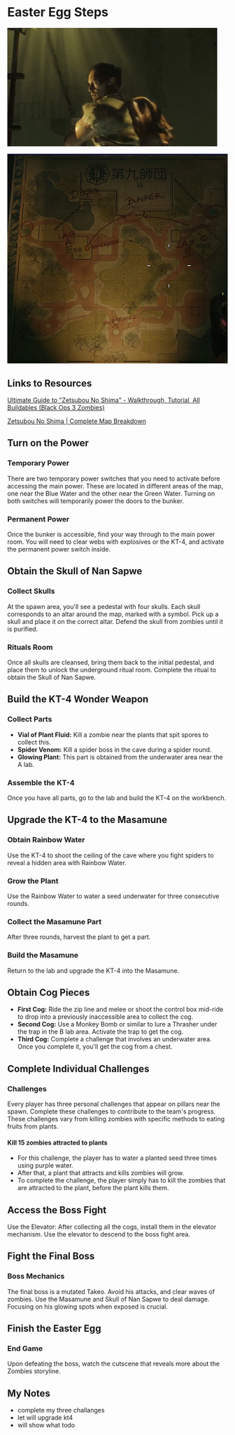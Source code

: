 # Easter Egg Steps

![ ](https://github.com/evanreidsmith7/bo3-brothers/blob/main/ZetsubouNoShima/misc/tak.gif)

![ ](https://github.com/evanreidsmith7/bo3-brothers/blob/main/ZetsubouNoShima/misc/mapingame.png)

## Links to Resources

[Ultimate Guide to "Zetsubou No Shima" - Walkthrough, Tutorial, All Buildables (Black Ops 3 Zombies)](https://www.gamesatlas.com/cod-black-ops-3/zombies/zetsubou-no-shima-easter-egg-guide)

[Zetsubou No Shima | Complete Map Breakdown](https://www.reddit.com/r/CODZombies/comments/4kl7kr/zetsubou_no_shima_complete_map_breakdown/?rdt=45010&onetap_auto=true&one_tap=true)

## Turn on the Power

### Temporary Power

There are two temporary power switches that you need to activate before accessing the main power. These are located in different areas of the map, one near the Blue Water and the other near the Green Water. Turning on both switches will temporarily power the doors to the bunker.

### Permanent Power

Once the bunker is accessible, find your way through to the main power room. You will need to clear webs with explosives or the KT-4, and activate the permanent power switch inside.

## Obtain the Skull of Nan Sapwe

### Collect Skulls

At the spawn area, you'll see a pedestal with four skulls. Each skull corresponds to an altar around the map, marked with a symbol. Pick up a skull and place it on the correct altar. Defend the skull from zombies until it is purified.

### Rituals Room

Once all skulls are cleansed, bring them back to the initial pedestal, and place them to unlock the underground ritual room. Complete the ritual to obtain the Skull of Nan Sapwe.

## Build the KT-4 Wonder Weapon

### Collect Parts

- **Vial of Plant Fluid:** Kill a zombie near the plants that spit spores to collect this.
- **Spider Venom:** Kill a spider boss in the cave during a spider round.
- **Glowing Plant:** This part is obtained from the underwater area near the A lab.

### Assemble the KT-4

Once you have all parts, go to the lab and build the KT-4 on the workbench.

## Upgrade the KT-4 to the Masamune

### Obtain Rainbow Water

Use the KT-4 to shoot the ceiling of the cave where you fight spiders to reveal a hidden area with Rainbow Water.

### Grow the Plant

Use the Rainbow Water to water a seed underwater for three consecutive rounds.

### Collect the Masamune Part

After three rounds, harvest the plant to get a part.

### Build the Masamune

Return to the lab and upgrade the KT-4 into the Masamune.

## Obtain Cog Pieces

- **First Cog:** Ride the zip line and melee or shoot the control box mid-ride to drop into a previously inaccessible area to collect the cog.
- **Second Cog:** Use a Monkey Bomb or similar to lure a Thrasher under the trap in the B lab area. Activate the trap to get the cog.
- **Third Cog:** Complete a challenge that involves an underwater area. Once you complete it, you'll get the cog from a chest.

## Complete Individual Challenges

### Challenges

Every player has three personal challenges that appear on pillars near the spawn. Complete these challenges to contribute to the team's progress. These challenges vary from killing zombies with specific methods to eating fruits from plants.

#### Kill 15 zombies attracted to plants

- For this challenge, the player has to water a planted seed three times using purple water.
- After that, a plant that attracts and kills zombies will grow.
- To complete the challenge, the player simply has to kill the zombies that are attracted to the plant, before the plant kills them.

## Access the Boss Fight

Use the Elevator: After collecting all the cogs, install them in the elevator mechanism. Use the elevator to descend to the boss fight area.

## Fight the Final Boss

### Boss Mechanics

The final boss is a mutated Takeo. Avoid his attacks, and clear waves of zombies. Use the Masamune and Skull of Nan Sapwe to deal damage. Focusing on his glowing spots when exposed is crucial.

## Finish the Easter Egg

### End Game

Upon defeating the boss, watch the cutscene that reveals more about the Zombies storyline.

## My Notes

- complete my three challanges
- let will upgrade kt4
- will show what todo
